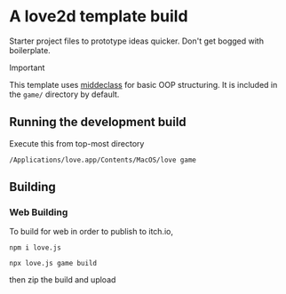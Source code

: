 # A love2d template build

Starter project files to prototype ideas quicker. 
Don't get bogged with boilerplate.

> [!IMPORTANT]
> This template uses [middeclass](https://github.com/kikito/middleclass?tab=readme-ov-file) for basic OOP structuring.
> It is included in the `game/` directory by default.

## Running the development build

Execute this from top-most directory

```
/Applications/love.app/Contents/MacOS/love game
```

## Building

### Web Building

To build for web in order to publish to itch.io,

```
npm i love.js
```

```
npx love.js game build
```

then zip the build and upload
